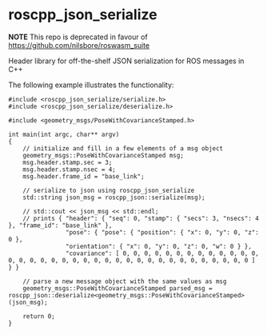 # roscpp_json_serialize

**NOTE** This repo is deprecated in favour of https://github.com/nilsbore/roswasm_suite

Header library for off-the-shelf JSON serialization for ROS messages in C++

The following example illustrates the functionality:
```
#include <roscpp_json_serialize/serialize.h>
#include <roscpp_json_serialize/deserialize.h>

#include <geometry_msgs/PoseWithCovarianceStamped.h>

int main(int argc, char** argv)
{
    // initialize and fill in a few elements of a msg object
    geometry_msgs::PoseWithCovarianceStamped msg;
    msg.header.stamp.sec = 3;
    msg.header.stamp.nsec = 4;
    msg.header.frame_id = "base_link";
    
    // serialize to json using roscpp_json_serialize
    std::string json_msg = roscpp_json::serialize(msg);

    // std::cout << json_msg << std::endl;
    // prints { "header": { "seq": 0, "stamp": { "secs": 3, "nsecs": 4 }, "frame_id": "base_link" },
                "pose": { "pose": { "position": { "x": 0, "y": 0, "z": 0 },
                "orientation": { "x": 0, "y": 0, "z": 0, "w": 0 } },
                "covariance": [ 0, 0, 0, 0, 0, 0, 0, 0, 0, 0, 0, 0, 0, 0, 0, 0, 0, 0, 0, 0, 0, 0, 0, 0, 0, 0, 0, 0, 0, 0, 0, 0, 0, 0, 0, 0 ] } }

    // parse a new message object with the same values as msg
    geometry_msgs::PoseWithCovarianceStamped parsed_msg = roscpp_json::deserialize<geometry_msgs::PoseWithCovarianceStamped>(json_msg);
    
    return 0;
}
```
